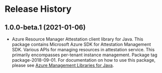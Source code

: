 # Release History

## 1.0.0-beta.1 (2021-01-06)

- Azure Resource Manager Attestation client library for Java. This package contains Microsoft Azure SDK for Attestation Management SDK. Various APIs for managing resources in attestation service. This primarily encompasses per-tenant instance management. Package tag package-2018-09-01. For documentation on how to use this package, please see [Azure Management Libraries for Java](https://aka.ms/azsdk/java/mgmt).